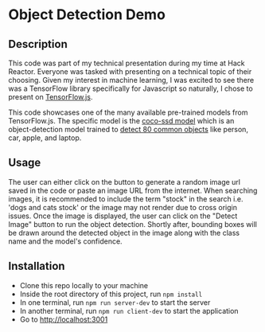 # Object Detection Demo

## Description
This code was part of my technical presentation during my time at Hack Reactor. Everyone was tasked with presenting on a technical topic of their choosing. Given my interest in machine learning, I was excited to see there was a TensorFlow library specifically for Javascript so naturally, I chose to present on [TensorFlow.js](https://www.tensorflow.org/js).

This code showcases one of the many available pre-trained models from TensorFlow.js. The specific model is the [coco-ssd model](https://github.com/tensorflow/tfjs-models/tree/master/coco-ssd?utm_source=www.tensorflow.org&utm_medium=referral) which is an object-detection model trained to [detect 80 common objects](https://github.com/tensorflow/tfjs-models/blob/master/coco-ssd/src/classes.ts) like person, car, apple, and laptop.

## Usage
The user can either click on the button to generate a random image url saved in the code or paste an image URL from the internet. When searching images, it is recommended to include the term "stock" in the search i.e. 'dogs and cats stock' or the image may not render due to cross origin issues. Once the image is displayed, the user can click on the "Detect Image" button to run the object detection. Shortly after, bounding boxes will be drawn around the detected object in the image along with the class name and the model's confidence.

## Installation
- Clone this repo locally to your machine
- Inside the root directory of this project, run `npm install`
- In one terminal, run `npm run server-dev` to start the server
- In another terminal, run `npm run client-dev` to start the application
- Go to [http://localhost:3001](http://localhost:3001)
